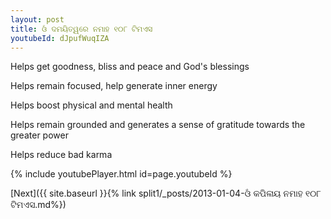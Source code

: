 ```yaml
---
layout: post
title: ଓଁ ଦମୟିତ୍ୱରେ ନମାହ ୧୦୮ ଟିମଏସ
youtubeId: dJpufWuqIZA
---
```

 
 
Helps get goodness, bliss and peace and God's blessings
 
Helps remain focused, help generate inner energy 
 
Helps boost physical and mental health 
 
Helps remain grounded and generates a sense of gratitude towards the greater power 
 
Helps reduce bad karma
 
 
 
 


{% include youtubePlayer.html id=page.youtubeId %}
 
[Next]({{ site.baseurl }}{% link  split1/_posts/2013-01-04-ଓଁ କପିଳାୟ ନମାହ ୧୦୮ ଟିମଏସ.md%})
 
